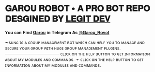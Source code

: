 # 𝐆𝐀𝐑𝐎𝐔 𝐑𝐎𝐁𝐎𝐓 • 𝐀 𝐏𝐑𝐎 𝐁𝐎𝐓 𝐑𝐄𝐏𝐎 𝐃𝐄𝐒𝐆𝐈𝐍𝐄𝐃 𝐁𝐘 [𝐋𝐄𝐆𝐈𝐓 𝐃𝐄𝐕](https://t.me/BiteChicks)

𝐘𝐨𝐮 𝐜𝐚𝐧 𝐅𝐢𝐧𝐝 [𝐆𝐚𝐫𝐨𝐮](https://files.catbox.moe/6ccaia.mp4) 𝐢𝐧 𝐓𝐞𝐥𝐞𝐠𝐫𝐚𝐦 𝐀𝐬 [@𝐆𝐚𝐫𝐨𝐮_𝐑𝐨𝐯𝐨𝐭](https://t.me/Garou_Robot)

➻sᴜɴɢ ɪs ᴀ ɢʀᴏᴜᴘ ᴍᴀɴᴀɢᴇᴍᴇɴᴛ ʙᴏᴛ ᴡʜɪᴄʜ ᴄᴀɴ ʜᴇʟᴘ ʏᴏᴜ ᴛᴏ ᴍᴀɴᴀɢᴇ ᴀɴᴅ sᴇᴄᴜʀᴇ ʏᴏᴜʀ ɢʀᴏᴜᴘ ᴡɪᴛʜ ʜᴜɢᴇ ɢʀᴏᴜᴘ ᴍᴀɴᴀɢᴇᴍᴇɴᴛ ᴘʟᴜɢɪɴs.
────────────────── 
ᴄʟɪᴄᴋ ᴏɴ ᴛʜᴇ ʜᴇʟᴩ ʙᴜᴛᴛᴏɴ ᴛᴏ ɢᴇᴛ ɪɴғᴏʀᴍᴀᴛɪᴏɴ ᴀʙᴏᴜᴛ ᴍʏ ᴍᴏᴅᴜʟᴇs ᴀɴᴅ ᴄᴏᴍᴍᴀɴᴅs.
➛ ᴄʟɪᴄᴋ ᴏɴ ᴛʜᴇ ʜᴇʟᴩ ʙᴜᴛᴛᴏɴ ᴛᴏ ɢᴇᴛ ɪɴғᴏʀᴍᴀᴛɪᴏɴ ᴀʙᴏᴜᴛ ᴍʏ ᴍᴏᴅᴜʟᴇs ᴀɴᴅ ᴄᴏᴍᴍᴀɴᴅs.
